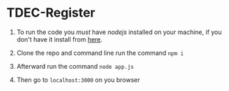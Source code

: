 # TDEC-Register

1. To run the code you _must_ have _nodejs_ installed on your machine, if you don't have it install from [here](https://nodejs.org/en/download/).

2. Clone the repo and command line run the command `npm i`

3. Afterward run the command `node app.js`

4. Then go to `localhost:3000` on you browser
